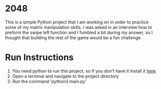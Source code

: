 # 2048
This is a simple Python project that I am working on in order to practice some of my matrix manipulation skills.  I was asked in an interview how to preform the swipe left function and I fumbled a bit during my answer, so I thought that building the rest of the game would be a fun challenge.

# Run Instructions
1. You need python to run this project, so if you don't have it install it [here](https://www.python.org/downloads/)
2. Open a terminal and navigate to the project directory
3. Run the command 'python3 main.py'
